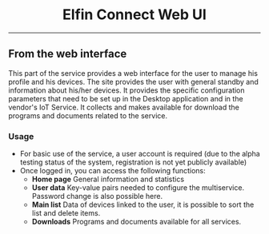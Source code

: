 <h1 align="center">Elfin Connect Web UI</h1>

-------

## From the web interface

This part of the service provides a web interface for the user to manage his profile and his devices.
The site provides the user with general standby and information about his/her devices.
It provides the specific configuration parameters that need to be set up in the Desktop application and in the vendor's IoT Service.
It collects and makes available for download the programs and documents related to the service.

### Usage

* For basic use of the service, a user account is required (due to the alpha testing status of the system, registration is not yet publicly available)
* Once logged in, you can access the following functions:
  + **Home page** General information and statistics
  + **User data** Key-value pairs needed to configure the multiservice. Password change is also possible here.
  + **Main list** Data of devices linked to the user, it is possible to sort the list and delete items.
  + **Downloads** Programs and documents available for all services.